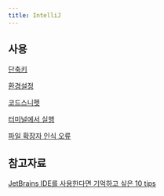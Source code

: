 ```yaml
---
title: IntelliJ
---
```

## 사용

[단축키](단축키(IntelliJ))

[환경설정](환경설정(IntelliJ))

[코드스니펫](코드스니펫(IntelliJ))

[터미널에서 실행](터미널에서-실행(IntelliJ))

[파일 확장자 인식 오류](파일-확장자-인식-오류(IntelliJ))

<!-- 
## 실행설정 (Run Configuration)

&nbsp; [톰켓설정](톰켓설정(IntelliJ))

&nbsp; [응용프로그램](응용프로그램-실행-설정(IntelliJ))
-->

## 참고자료

[JetBrains IDE를 사용한다면 기억하고 싶은 10 tips](JetBrains-IDE를-사용한다면-기억하고-싶은-10-tips)